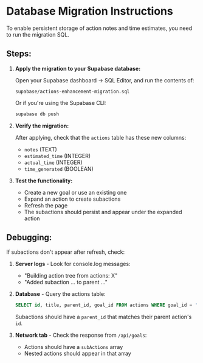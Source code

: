 # Database Migration Instructions

To enable persistent storage of action notes and time estimates, you need to run the migration SQL.

## Steps:

1. **Apply the migration to your Supabase database:**

   Open your Supabase dashboard → SQL Editor, and run the contents of:
   ```
   supabase/actions-enhancement-migration.sql
   ```

   Or if you're using the Supabase CLI:
   ```bash
   supabase db push
   ```

2. **Verify the migration:**

   After applying, check that the `actions` table has these new columns:
   - `notes` (TEXT)
   - `estimated_time` (INTEGER)
   - `actual_time` (INTEGER)
   - `time_generated` (BOOLEAN)

3. **Test the functionality:**

   - Create a new goal or use an existing one
   - Expand an action to create subactions
   - Refresh the page
   - The subactions should persist and appear under the expanded action

## Debugging:

If subactions don't appear after refresh, check:

1. **Server logs** - Look for console.log messages:
   - "Building action tree from actions: X"
   - "Added subaction ... to parent ..."

2. **Database** - Query the actions table:
   ```sql
   SELECT id, title, parent_id, goal_id FROM actions WHERE goal_id = 'your-goal-id';
   ```

   Subactions should have a `parent_id` that matches their parent action's `id`.

3. **Network tab** - Check the response from `/api/goals`:
   - Actions should have a `subActions` array
   - Nested actions should appear in that array
